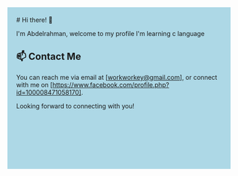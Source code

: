 <div style="background-color: #add8e6; padding: 20px;">
# Hi there! 👋

I'm Abdelrahman,  welcome to my profile  I'm learning c language


## 📫 Contact Me

You can reach me via email at [workworkey@gmail.com], or connect with me on [https://www.facebook.com/profile.php?id=100008471058170].

Looking forward to connecting with you!

<div style="background-image: url('https://i.imgur.com/O0aXb0M.jpg'); background-size: cover; padding: 50px;">

  </div>
